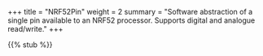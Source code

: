 +++
title = "NRF52Pin"
weight = 2
summary = "Software abstraction of a single pin available to an NRF52 processor. Supports digital and analogue read/write."
+++

{{% stub %}}